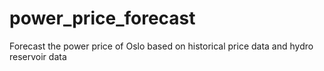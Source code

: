 # power_price_forecast
Forecast the power price of Oslo based on historical price data and hydro reservoir data
